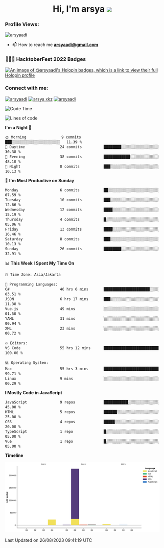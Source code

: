 <h1 align="center">Hi, I'm arsya 
  <img src="https://media.giphy.com/media/hvRJCLFzcasrR4ia7z/giphy.gif" width="30px"/>
</h1>

<p align="left"> <h3>Profile Views:</h3> <img src="https://komarev.com/ghpvc/?username=arsyaadi&label=Profile%20views&color=0e75b6&style=flat" alt="arsyaadi" /> </p>

- 📫 How to reach me **arsyaadi@gmail.com**

### 👨🏽‍💻 HacktoberFest 2022 Badges
[![An image of @arsyaadi's Holopin badges, which is a link to view their full Holopin profile](https://holopin.me/arsyaadi)](https://holopin.io/@arsyaadi)

<h3 align="left">Connect with me:</h3>
<p align="left">
<a href="https://linkedin.com/in/arsyaadi" target="blank"><img align="center" src="https://raw.githubusercontent.com/rahuldkjain/github-profile-readme-generator/master/src/images/icons/Social/linked-in-alt.svg" alt="arsyaadi" height="30" width="40" /></a>
<a href="https://fb.com/arsya.xkz" target="blank"><img align="center" src="https://raw.githubusercontent.com/rahuldkjain/github-profile-readme-generator/master/src/images/icons/Social/facebook.svg" alt="arsya.xkz" height="30" width="40" /></a>
<a href="https://instagram.com/arsyaadi" target="blank"><img align="center" src="https://raw.githubusercontent.com/rahuldkjain/github-profile-readme-generator/master/src/images/icons/Social/instagram.svg" alt="arsyaadi" height="30" width="40" /></a>
</p>

<!--START_SECTION:waka-->
![Code Time](http://img.shields.io/badge/Code%20Time-1%2C284%20hrs%2059%20mins-blue)

![Lines of code](https://img.shields.io/badge/From%20Hello%20World%20I%27ve%20Written-256.8%20thousand%20lines%20of%20code-blue)

**I'm a Night 🦉** 

```text
🌞 Morning                9 commits           ███░░░░░░░░░░░░░░░░░░░░░░   11.39 % 
🌆 Daytime                24 commits          ████████░░░░░░░░░░░░░░░░░   30.38 % 
🌃 Evening                38 commits          ████████████░░░░░░░░░░░░░   48.10 % 
🌙 Night                  8 commits           ███░░░░░░░░░░░░░░░░░░░░░░   10.13 % 
```
📅 **I'm Most Productive on Sunday** 

```text
Monday                   6 commits           ██░░░░░░░░░░░░░░░░░░░░░░░   07.59 % 
Tuesday                  10 commits          ███░░░░░░░░░░░░░░░░░░░░░░   12.66 % 
Wednesday                12 commits          ████░░░░░░░░░░░░░░░░░░░░░   15.19 % 
Thursday                 4 commits           █░░░░░░░░░░░░░░░░░░░░░░░░   05.06 % 
Friday                   13 commits          ████░░░░░░░░░░░░░░░░░░░░░   16.46 % 
Saturday                 8 commits           ███░░░░░░░░░░░░░░░░░░░░░░   10.13 % 
Sunday                   26 commits          ████████░░░░░░░░░░░░░░░░░   32.91 % 
```


📊 **This Week I Spent My Time On** 

```text
🕑︎ Time Zone: Asia/Jakarta

💬 Programming Languages: 
C#                       46 hrs 6 mins       █████████████████████░░░░   83.51 % 
JSON                     6 hrs 17 mins       ███░░░░░░░░░░░░░░░░░░░░░░   11.38 % 
Vue.js                   49 mins             ░░░░░░░░░░░░░░░░░░░░░░░░░   01.50 % 
YAML                     31 mins             ░░░░░░░░░░░░░░░░░░░░░░░░░   00.94 % 
XML                      23 mins             ░░░░░░░░░░░░░░░░░░░░░░░░░   00.72 % 

🔥 Editors: 
VS Code                  55 hrs 12 mins      █████████████████████████   100.00 % 

💻 Operating System: 
Mac                      55 hrs 3 mins       █████████████████████████   99.71 % 
Linux                    9 mins              ░░░░░░░░░░░░░░░░░░░░░░░░░   00.29 % 
```

**I Mostly Code in JavaScript** 

```text
JavaScript               9 repos             ███████████░░░░░░░░░░░░░░   45.00 % 
HTML                     5 repos             ██████░░░░░░░░░░░░░░░░░░░   25.00 % 
CSS                      4 repos             █████░░░░░░░░░░░░░░░░░░░░   20.00 % 
TypeScript               1 repo              █░░░░░░░░░░░░░░░░░░░░░░░░   05.00 % 
Vue                      1 repo              █░░░░░░░░░░░░░░░░░░░░░░░░   05.00 % 
```



**Timeline**

![Lines of Code chart](https://raw.githubusercontent.com/arsyaadi/arsyaadi/main/assets/bar_graph.png)


 Last Updated on 26/08/2023 09:41:19 UTC
<!--END_SECTION:waka-->
